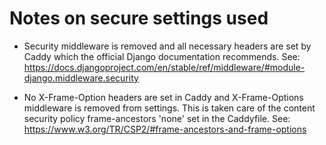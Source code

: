 # Notes on secure settings used

- Security middleware is removed and all necessary headers are set by Caddy which the official Django documentation recommends. See: https://docs.djangoproject.com/en/stable/ref/middleware/#module-django.middleware.security

- No X-Frame-Option headers are set in Caddy and X-Frame-Options middleware is removed from settings. This is taken care of the content security policy frame-ancestors 'none' set in the Caddyfile. See: https://www.w3.org/TR/CSP2/#frame-ancestors-and-frame-options
